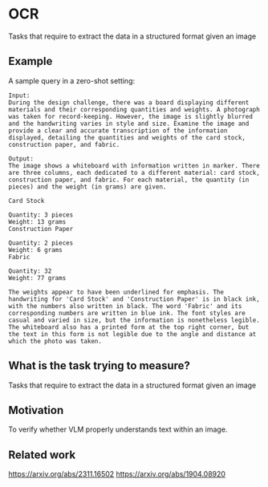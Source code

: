 # OCR

Tasks that require to extract the data in a structured format given an image

## Example

A sample query in a zero-shot setting:

```
Input:
During the design challenge, there was a board displaying different materials and their corresponding quantities and weights. A photograph was taken for record-keeping. However, the image is slightly blurred and the handwriting varies in style and size. Examine the image and provide a clear and accurate transcription of the information displayed, detailing the quantities and weights of the card stock, construction paper, and fabric.

Output:
The image shows a whiteboard with information written in marker. There are three columns, each dedicated to a different material: card stock, construction paper, and fabric. For each material, the quantity (in pieces) and the weight (in grams) are given.

Card Stock

Quantity: 3 pieces
Weight: 13 grams
Construction Paper

Quantity: 2 pieces
Weight: 6 grams
Fabric

Quantity: 32
Weight: 77 grams

The weights appear to have been underlined for emphasis. The handwriting for 'Card Stock' and 'Construction Paper' is in black ink, with the numbers also written in black. The word 'Fabric' and its corresponding numbers are written in blue ink. The font styles are casual and varied in size, but the information is nonetheless legible. The whiteboard also has a printed form at the top right corner, but the text in this form is not legible due to the angle and distance at which the photo was taken.
```

## What is the task trying to measure?

Tasks that require to extract the data in a structured format given an image

## Motivation

To verify whether VLM properly understands text within an image.

## Related work

https://arxiv.org/abs/2311.16502
https://arxiv.org/abs/1904.08920